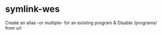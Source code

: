 # symlink-wes
Create an alias -or multiple- for an existing program &amp; Disable /programs/ from url
